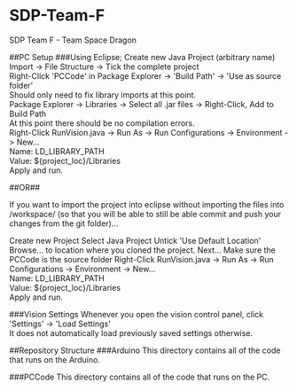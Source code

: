 # SDP-Team-F
SDP Team F - Team Space Dragon

##PC Setup
###Using Eclipse;
Create new Java Project (arbitrary name)  
Import -> File Structure -> Tick the complete project  
Right-Click 'PCCode' in Package Explorer -> 'Build Path' -> 'Use as source folder'  
Should only need to fix library imports at this point.  
Package Explorer -> Libraries -> Select all .jar files -> Right-Click, Add to Build Path  
At this point there should be no compilation errors.  
Right-Click RunVision.java -> Run As -> Run Configurations -> Environment -> New...  
Name: LD_LIBRARY_PATH  
Value: ${project_loc}/Libraries  
Apply and run.

##OR##

If you want to import the project into eclipse without importing the files into /workspace/ (so that you will be able to still be able commit and push your changes from the git folder)...

Create new Project
Select Java Project
Untick 'Use Default Location'
Browse... to location where you cloned the project.
Next... Make sure the PCCode is the source folder
Right-Click RunVision.java -> Run As -> Run Configurations -> Environment -> New...  
Name: LD_LIBRARY_PATH  
Value: ${project_loc}/Libraries  
Apply and run.


###Vision Settings
Whenever you open the vision control panel, click 'Settings' -> 'Load Settings'  
It does not automatically load previously saved settings otherwise.

##Repository Structure
###Arduino
This directory contains all of the code that runs on the Arduino.

###PCCode
This directory contains all of the code that runs on the PC.
